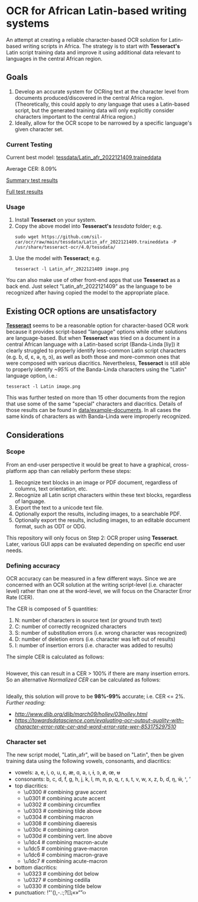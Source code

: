 # OCR for African Latin-based writing systems

An attempt at creating a reliable character-based OCR solution for Latin-based writing scripts in Africa. The strategy is to start with **Tesseract's** Latin script training data and improve it using additional data relevant to languages in the central African region.

## Goals

1. Develop an accurate system for OCRing text at the character level from documents produced/discovered in the central Africa region. (Theoretically, this could apply to *any* language that uses a Latin-based script, but the generated training data will only explicitly consider characters important to the central Africa region.)
1. Ideally, allow for the OCR scope to be narrowed by a specific language's
   given character set.

### Current Testing
Current best model: [tessdata/Latin_afr_2022121409.traineddata](tessdata/Latin_afr_2022121409.traineddata)

Average CER: 8.09%

[Summary test results](Testing.md)

[Full test results](data/example-documents/)

### Usage
1. Install **Tesseract** on your system.
1. Copy the above model into **Tesseract's** *tessdata* folder; e.g.
   ```
   sudo wget https://github.com/sil-car/ocr/raw/main/tessdata/Latin_afr_2022121409.traineddata -P /usr/share/tesseract-ocr/4.0/tessdata/
   ```
1. Use the model with **Tesseract**; e.g.
   ```
   tesseract -l Latin_afr_2022121409 image.png
   ```
You can also make use of other front-end apps that use **Tesseract** as a back end. Just select "Latin_afr_2022121409" as the language to be recognized after having copied the model to the appropriate place.

## Existing OCR options are unsatisfactory

**[Tesseract](https://github.com/tesseract-ocr)** seems to be a reasonable option for character-based OCR work because it provides script-based "language" options while other solutions are language-based. But when **Tesseract** was tried on a document in a central African language with a Latin-based script (Banda-Linda [liy]) it clearly struggled to properly identify less-common Latin script characters (e.g. ɓ, ɗ, ɛ, ə, ŋ, ɔ), as well as both those and more-common ones that were composed with various diacritics. Nevertheless, **Tesseract** is still able to properly identify *~95%* of the Banda-Linda characters using the "Latin" language option, i.e.:
```
tesseract -l Latin image.png
```

This was further tested on more than 15 other documents from the region that use some of the same "special" characters and diacritics. Details of those results can be found in [data/example-documents](data/example-documents). In all cases the same kinds of characters as with Banda-Linda were improperly recognized.

## Considerations

### Scope

From an end-user perspective it would be great to have a graphical, cross-platform app than can reliably perform these steps:
1. Recognize text blocks in an image or PDF document, regardless of columns, text orientation, etc.
1. Recognize all Latin script characters within these text blocks, regardless of language.
1. Export the text to a unicode text file.
1. Optionally export the results, including images, to a searchable PDF.
1. Optionally export the results, including images, to an editable document format, such as ODT or ODG.

This repository will only focus on Step 2: OCR proper using **Tesseract**. Later, various GUI apps can be evaluated depending on specific end user needs.

### Defining accuracy

OCR accuracy can be measured in a few different ways. Since we are concerned with
an OCR solution at the writing script-level (i.e. character level) rather than one
at the word-level, we will focus on the Character Error Rate (CER).

The CER is composed of 5 quantities:
1. N: number of characters in source text (or ground truth text)
1. C: number of correctly recognized characters
1. S: number of substitution errors (i.e. wrong character was recognized)
1. D: number of deletion errors (i.e. character was left out of results)
1. I: number of insertion errors (i.e. character was added to results)

The simple CER is calculated as follows:
```CER = (S + D + I) / N
```

However, this can result in a CER > 100% if there are many insertion errors. So
an alternative *Normalized CER* can be calculated as follows:

```CERn = (S + D + I) / (S + D + I + C)
```

Ideally, this solution will prove to be **98%-99%** accurate; i.e. CER <= 2%.
*Further reading:*
- *http://www.dlib.org/dlib/march09/holley/03holley.html*
- *https://towardsdatascience.com/evaluating-ocr-output-quality-with-character-error-rate-cer-and-word-error-rate-wer-853175297510*

### Character set

The new script model, "Latin_afr", will be based on "Latin", then be given training data using the following vowels, consonants, and diacritics:
- vowels: a, e, i, o, u, ɛ, æ, ɑ, ə, ı, ɨ, ɔ, ø, œ, ʉ
- consonants: b, c, d, f, g, h, j, k, l, m, n, p, q, r, s, t, v, w, x, z, ɓ, ɗ, ŋ, ẅ, ꞌ, ʼ
- top diacritics:
  - \u0300 # combining grave accent
  - \u0301 # combining acute accent
  - \u0302 # combining circumflex
  - \u0303 # combining tilde above
  - \u0304 # combining macron
  - \u0308 # combining diaeresis
  - \u030c # combining caron
  - \u030d # combining vert. line above
  - \u1dc4 # combining macron-acute
  - \u1dc5 # combining grave-macron
  - \u1dc6 # combining macron-grave
  - \u1dc7 # combining acute-macron
- bottom diacritics:
  - \u0323 # combining dot below
  - \u0327 # combining cedilla
  - \u0330 # combining tilde below
- punctuation: !"'(),-.:;?[]¡«»“”‹›
